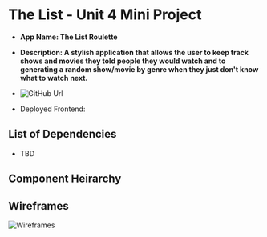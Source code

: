 # The List - Unit 4 Mini Project

- **App Name: The List Roulette**
- **Description: A stylish application that allows the user to keep track shows and movies they told people they would watch and to generating a random show/movie by genre when they just don't know what to watch next.**

- ![GitHub Url](https://github.com/mackwick/thelistFE)
- Deployed Frontend:

## List of Dependencies

- TBD

## Component Heirarchy

## Wireframes

![Wireframes](https://i.imgur.com/7H4jIcy.png)
